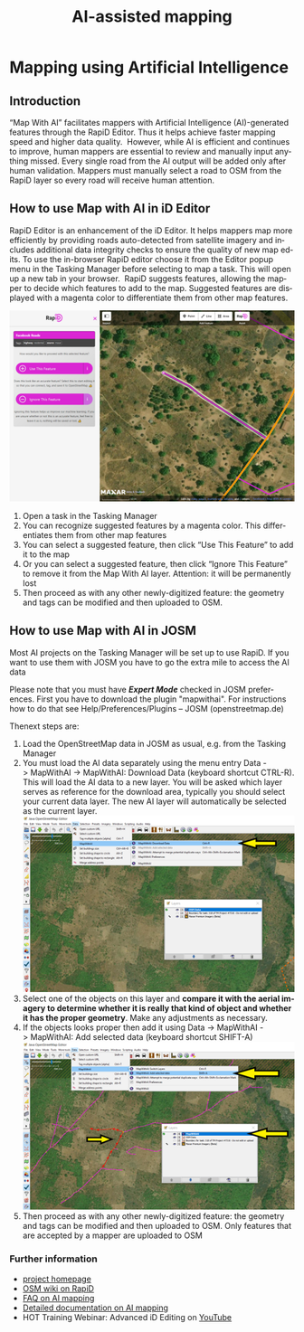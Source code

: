 ﻿---
layout: doc
title: AI-assisted mapping
permalink: /en/coordination/map-with-ai/
lang: en
category: coordination
---

# Mapping using Artificial Intelligence

## Introduction

“Map With AI” facilitates mappers with Artificial Intelligence (AI)-generated features through the RapiD Editor. Thus it helps achieve faster mapping speed and higher data quality.  
However, while AI is efficient and continues to improve, human mappers are essential to review and manually input anything missed. 
Every single road from the AI output will be added only after human validation. Mappers must manually select a road to OSM from the RapiD layer so every road will receive human attention. 

## How to use Map with AI in iD Editor

RapiD Editor is an enhancement of the iD Editor. It helps mappers map more efficiently by providing roads auto-detected from satellite imagery and includes additional data integrity checks to ensure the quality of new map edits. 
To use the in-browser RapiD editor choose it from the Editor popup menu in the Tasking Manager before selecting to map a task. This will open up a new tab in your browser.  
RapiD suggests features, allowing the mapper to decide which features to add to the map. Suggested features are displayed with a magenta color to differentiate them from other map features.

![RapiD][]

1. Open a task in the Tasking Manager
1. You can recognize suggested features by a magenta color. This differentiates them from other map features
1. You can select a suggested feature, then click “Use This Feature” to add it to the map
1. Or you can select a suggested feature, then click “Ignore This Feature” to remove it from the Map With AI layer. Attention: it will be permanently lost
1. Then proceed as with any other newly-digitized feature: the geometry and tags can be modified and then uploaded to OSM.

## How to use Map with AI in JOSM

Most AI projects on the Tasking Manager will be set up to use RapiD. If you want to use them with JOSM you have to go the extra mile to access the AI data

Please note that you must have ***Expert Mode*** checked in JOSM preferences.
First you have to download the plugin "mapwithai". For instructions how to do that see Help/Preferences/Plugins – JOSM (openstreetmap.de) 

Thenext steps are:
1. Load the OpenStreetMap data in JOSM as usual, e.g. from the Tasking Manager
1. You must load the AI data separately using the menu entry Data -> MapWithAI -> MapWithAI: Download Data (keyboard shortcut CTRL-R). This will load the AI data to a new layer. You will be asked which layer serves as reference for the download area, typically you should select your current data layer. The new AI layer will automatically be selected as the current layer.
![JOSM-loadAI][]
1. Select one of the objects on this layer and **compare it with the aerial imagery to determine whether it is really that kind of object and whether it has the proper geometry**. Make any adjustments as necessary.
1. If the objects looks proper then add it using Data -> MapWithAI -> MapWithAI: Add selected data (keyboard shortcut SHIFT-A)
![JOSM-addAI][]
1.  Then proceed as with any other newly-digitized feature: the geometry and tags can be modified and then uploaded to OSM. Only features that are accepted by a mapper are uploaded to OSM 


### Further information
- [project homepage](https://www.mapwith.ai/)
- [OSM wiki on RapiD](https://wiki.openstreetmap.org/wiki/RapiD)
- [FAQ on AI mapping](https://github.com/facebookmicrosites/Open-Mapping-At-Facebook/wiki/FAQ)
- [Detailed documentation on AI mapping](https://github.com/facebookmicrosites/Open-Mapping-At-Facebook/wiki)
- HOT Training Webinar: Advanced iD Editing on [YouTube](https://www.youtube.com/watch?v=0tkco5pRyeY)


[RapiD]: /images/coordination/rapid.png
[JOSM-loadAI]: /images/coordination/josm-load-ai.png
[JOSM-addAI]: /images/coordination/josm-add-ai.png
